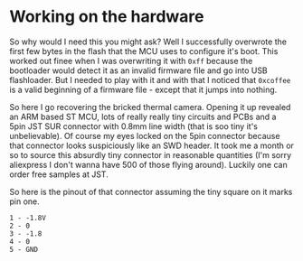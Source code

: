 # Working on the hardware

So why would I need this you might ask? Well I successfully overwrote the first few
bytes in the flash that the MCU uses to configure it's boot. This worked out finee
when I was overwriting it with `0xff` because the bootloader would detect it as an
invalid firmware file and go into USB flashloader. But I needed to play with it and
with that I noticed that `0xcoffee` is a valid beginning of a firmware file - except
that it jumps into nothing.

So here I go recovering the bricked thermal camera. Opening it up revealed an ARM based
ST MCU, lots of really really tiny circuits and PCBs and a 5pin JST SUR connector
with 0.8mm line width (that is soo tiny it's unbelievable). Of course my eyes locked
on the 5pin connector because that connector looks suspiciously like an SWD header.
It took me a month or so to source this absurdly tiny connector in reasonable
quantities (I'm sorry aliexpress I don't wanna have 500 of those flying around).
Luckily one can order free samples at JST.

So here is the pinout of that connector assuming the tiny square on it marks pin one.

```
1 - -1.8V
2 - 0
3 - -1.8
4 - 0
5 - GND
```

